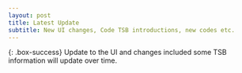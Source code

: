 ```yaml
---
layout: post
title: Latest Update
subtitle: New UI changes, Code TSB introductions, new codes etc.
---
```


{: .box-success}
Update to the UI and changes included some TSB information will update over time. 